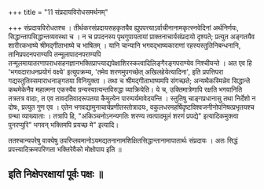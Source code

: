 +++
title = "11 संप्रदायविरोधसमर्थनम्"

+++
संप्रदायविरोधतश्च । तीर्थकरसंप्रदायसहकृतयैव ह्युपपत्त्याऽर्वाचीनानामकृत्स्नवेदिनां अर्थनिर्णयः, सिद्धान्तापसिद्धान्तव्यवस्था च । न च प्रपदनस्य पृथगुपायतायां प्राक्तनाचार्यसंप्रदायो दृश्यते; प्रत्युत अङ्गतयैव शारीरकभाष्ये श्रीमद्गीताभाष्ये च भाषितम् । यानि चान्यानि भगवद्भाष्यकाराणां रहस्यस्तुतिनिबन्धनानि, तानिप्रपदनपराण्यपि तन्मूलापादनपराण्यपि तन्मूलमायातरणापराधसहनज्ञानभक्तिप्राप्त्याद्यपेक्षाशिरस्कत्वादिलिङ्गैरङ्गपराण्येव निश्चीयन्ते । अत एव हि 'भगवदाराधनप्रयोगं वक्ष्ये' इत्युपक्रम्य, 'तमेव शरणमुपगच्छेत् अखिलहेयेत्यादिना', इति प्रपत्तिपरा गद्यस्तुतिस्समाराधनाङ्गतया विनियुक्ता । तथा च श्रीमद्गीताभाष्यमपि संगच्छते; अन्यथैकस्मिन्नेव सिद्धान्ते कथमेकेनैव महात्मना एकस्यैव ग्रन्यस्यात्यन्तविरुद्धा व्याक्रियेति। ये च, उक्तिमात्रेणापि रक्षति भगवानिति तत्रतत्र वादाः, त एव तावदतिवादरूपतया कैमुत्येन पारम्पर्यमावेदयन्ति । स्तुतिषु चाङ्गप्रधानासु तथा निर्देशो न दोषः, प्रत्युत गुण एव । एतेन भगवद्यामुनाचार्यप्रणीतस्तोत्रादयः, वकुलधरमहर्षिदृष्टविश्वजनीनोपनिषत्प्रभृतयश्च ग्रन्था व्याख्याताः । तत्रापि हि, "अकिञ्चनोऽनन्यगतिः शरण्य त्वत्पादमूलं शरणं प्रपद्ये" इत्यादिकमुक्त्वा पुनरप्युरि" भगवन् भक्तिमपि प्रयच्छ मे" इत्यादि।

ततश्चान्यपरेषु वाक्येषु उपरिप्लवमानोऽयमद्यतनानामशिक्षितसिद्धान्तानामापातार्थः संप्रदायः । अतः सिद्धं प्रपत्त्यादिक्रमपरिणता भक्तिरेवैको मोक्षोपाय इति ॥

इति निक्षेपरक्षायां पूर्वः पक्षः ॥
-
